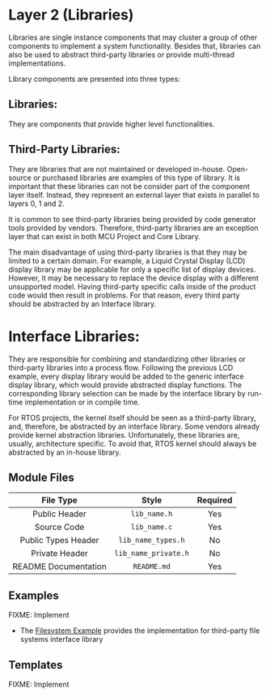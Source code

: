 # Layer 2 (Libraries)

Libraries are single instance components that may cluster a group of other components to implement a system functionality. Besides that, libraries can also be used to abstract third-party libraries or provide multi-thread implementations. 

Library components are presented into three types:

## Libraries: 
They are components that provide higher level functionalities.

## Third-Party Libraries:
They are libraries that are not maintained or developed in-house. Open-source or purchased libraries are examples of this type of library. It is important that these libraries can not be consider part of the component layer itself. Instead, they represent an external layer that exists in parallel to layers 0, 1 and 2.

It is common to see third-party libraries being provided by code generator tools provided by vendors. Therefore, third-party libraries are an exception layer that can exist in both MCU Project and Core Library.

The main disadvantage of using third-party libraries is that they may be limited to a certain domain. For example, a Liquid Crystal Display (LCD) display library may be applicable for only a specific list of display devices. However, it may be necessary to replace the device display with a different unsupported model. Having third-party specific calls inside of the product code would then result in problems. For that reason, every third party should be abstracted by an Interface library.

# Interface Libraries:
They are responsible for combining and standardizing other libraries or third-party libraries into a process flow. Following the previous LCD example, every display library would be added to the generic interface display library, which would provide abstracted display functions. The corresponding library selection can be made by the interface library by run-time implementation or in compile time.

For RTOS projects, the kernel itself should be seen as a third-party library, and, therefore, be abstracted by an interface library. Some vendors already provide kernel abstraction libraries. Unfortunately, these libraries are, usually, architecture specific. To avoid that, RTOS kernel should always be abstracted by an in-house library.

## Module Files

|      File Type       |        Style         | Required |
| :------------------: | :------------------: | :------: |
|    Public Header     |     `lib_name.h`     |   Yes    |
|     Source Code      |     `lib_name.c`     |   Yes    |
| Public Types Header  |  `lib_name_types.h`  |    No    |
|    Private Header    | `lib_name_private.h` |    No    |
| README Documentation |     `README.md`      |   Yes    |

## Examples
FIXME: Implement
- The [Filesystem Example](examples/filesystem/) provides the implementation for third-party file systems interface library
<!-- - The [example](examples/filesystem/) provides the implementation for third-party file systems interface library -->

## Templates
FIXME: Implement
<!-- - The [template](interfaces/templates/name/) provides the template for all Library Components Implementations -->

